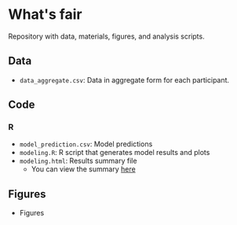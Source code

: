 # What's fair
Repository with data, materials, figures, and analysis scripts.

## Data 

- `data_aggregate.csv`: Data in aggregate form for each participant. 

## Code 

### R 

- `model_prediction.csv`: Model predictions 
- `modeling.R`: R script that generates model results and plots
- `modeling.html`: Results summary file
   + You can view the summary [here](https://rawgit.com/tobiasgerstenberg/whats_fair/master/code/r/modeling.html)

## Figures 

- Figures 

